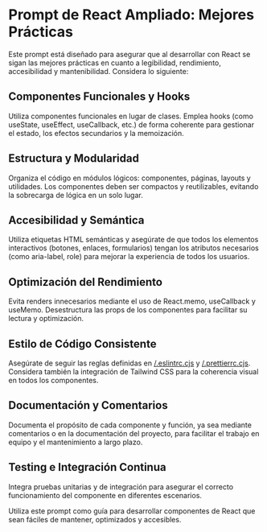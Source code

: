 # Prompt de React Ampliado: Mejores Prácticas

Este prompt está diseñado para asegurar que al desarrollar con React se sigan las mejores prácticas en cuanto a legibilidad, rendimiento, accesibilidad y mantenibilidad. Considera lo siguiente:

## Componentes Funcionales y Hooks

Utiliza componentes funcionales en lugar de clases. Emplea hooks (como useState, useEffect, useCallback, etc.) de forma coherente para gestionar el estado, los efectos secundarios y la memoización.

## Estructura y Modularidad

Organiza el código en módulos lógicos: componentes, páginas, layouts y utilidades. Los componentes deben ser compactos y reutilizables, evitando la sobrecarga de lógica en un solo lugar.

## Accesibilidad y Semántica

Utiliza etiquetas HTML semánticas y asegúrate de que todos los elementos interactivos (botones, enlaces, formularios) tengan los atributos necesarios (como aria-label, role) para mejorar la experiencia de todos los usuarios.

## Optimización del Rendimiento

Evita renders innecesarios mediante el uso de React.memo, useCallback y useMemo. Desestructura las props de los componentes para facilitar su lectura y optimización.

## Estilo de Código Consistente

Asegúrate de seguir las reglas definidas en [/.eslintrc.cjs](.eslintrc.cjs) y [/.prettierrc.cjs](.prettierrc.cjs). Considera también la integración de Tailwind CSS para la coherencia visual en todos los componentes.

## Documentación y Comentarios

Documenta el propósito de cada componente y función, ya sea mediante comentarios o en la documentación del proyecto, para facilitar el trabajo en equipo y el mantenimiento a largo plazo.

## Testing e Integración Continua

Integra pruebas unitarias y de integración para asegurar el correcto funcionamiento del componente en diferentes escenarios.

Utiliza este prompt como guía para desarrollar componentes de React que sean fáciles de mantener, optimizados y accesibles.